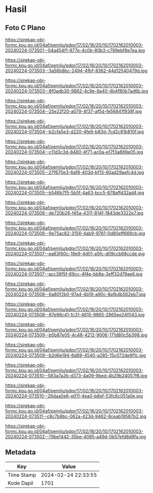 # Hasil

## Foto C Plano

https://sirekap-obj-formc.kpu.go.id/04af/pemilu/pdpr/17/02/16/20/10/1702162010003-20240224-073501--04a454f1-877e-4c0b-80b3-c799ebf8e7ea.jpg

https://sirekap-obj-formc.kpu.go.id/04af/pemilu/pdpr/17/02/16/20/10/1702162010003-20240224-073503--3a56b8bc-2494-4fbf-8362-44d12540479d.jpg

https://sirekap-obj-formc.kpu.go.id/04af/pemilu/pdpr/17/02/16/20/10/1702162010003-20240224-073503--8f0adb30-9862-4c9e-9a40-4b4f80b7ad6b.jpg

https://sirekap-obj-formc.kpu.go.id/04af/pemilu/pdpr/17/02/16/20/10/1702162010003-20240224-073504--25e22f20-a079-4f37-af5d-fe56841f938f.jpg

https://sirekap-obj-formc.kpu.go.id/04af/pemilu/pdpr/17/02/16/20/10/1702162010003-20240224-073504--b2cfa5e3-d220-4fe9-b83d-7cd2c81b810f.jpg

https://sirekap-obj-formc.kpu.go.id/04af/pemilu/pdpr/17/02/16/20/10/1702162010003-20240224-073504--c11d3c3d-8480-4f71-ac0a-e17f3a889e05.jpg

https://sirekap-obj-formc.kpu.go.id/04af/pemilu/pdpr/17/02/16/20/10/1702162010003-20240224-073505--27f670e3-6af8-403d-bf13-60ad29aefc4d.jpg

https://sirekap-obj-formc.kpu.go.id/04af/pemilu/pdpr/17/02/16/20/10/1702162010003-20240224-073505--b546b7f5-5b5f-4a63-bcc5-878affd32ad4.jpg

https://sirekap-obj-formc.kpu.go.id/04af/pemilu/pdpr/17/02/16/20/10/1702162010003-20240224-073506--de720b26-f45a-4311-814f-1843de3322e7.jpg

https://sirekap-obj-formc.kpu.go.id/04af/pemilu/pdpr/17/02/16/20/10/1702162010003-20240224-073506--9e75ac82-3156-4ab9-9761-0d80eff669cb.jpg

https://sirekap-obj-formc.kpu.go.id/04af/pemilu/pdpr/17/02/16/20/10/1702162010003-20240224-073507--ea63f60c-19e9-4d01-a5fc-d09ccb68ccde.jpg

https://sirekap-obj-formc.kpu.go.id/04af/pemilu/pdpr/17/02/16/20/10/1702162010003-20240224-073507--acc36f5f-69cc-4f4e-bb9a-3eff32d79ae6.jpg

https://sirekap-obj-formc.kpu.go.id/04af/pemilu/pdpr/17/02/16/20/10/1702162010003-20240224-073508--6a80f2b0-97a4-4b19-a90c-8afb4b562eb7.jpg

https://sirekap-obj-formc.kpu.go.id/04af/pemilu/pdpr/17/02/16/20/10/1702162010003-20240224-073508--87e98c41-fc31-4615-9665-2865ee24f043.jpg

https://sirekap-obj-formc.kpu.go.id/04af/pemilu/pdpr/17/02/16/20/10/1702162010003-20240224-073509--b5b87e05-4c48-4212-9006-171d80c5b398.jpg

https://sirekap-obj-formc.kpu.go.id/04af/pemilu/pdpr/17/02/16/20/10/1702162010003-20240224-073509--b2d6e194-6d69-4540-a285-15c072de9f1c.jpg

https://sirekap-obj-formc.kpu.go.id/04af/pemilu/pdpr/17/02/16/20/10/1702162010003-20240224-073510--583a7a2b-d373-4a09-9bed-4b29b24057f6.jpg

https://sirekap-obj-formc.kpu.go.id/04af/pemilu/pdpr/17/02/16/20/10/1702162010003-20240224-073510--26daa0e6-e011-4ea0-b8ef-53fc6c051a0e.jpg

https://sirekap-obj-formc.kpu.go.id/04af/pemilu/pdpr/17/02/16/20/10/1702162010003-20240224-073511--c8c7b8bc-062a-423d-9462-8ceab19587b2.jpg

https://sirekap-obj-formc.kpu.go.id/04af/pemilu/pdpr/17/02/16/20/10/1702162010003-20240224-073502--79be1442-35be-4085-a49d-0b57efd8d9fa.jpg


## Metadata

| Key        | Value               |
| ---------- | ------------------- |
| Time Stamp | 2024-02-24 22:33:55 |
| Kode Dapil | 1701                |



